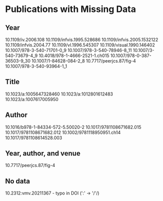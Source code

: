 # Publications with Missing Data

## Year

10.1109/iv.2006.108
10.1109/infvis.1995.528686
10.1109/infvis.2005.1532122
10.1109/infvis.2004.77
10.1109/vl.1996.545307
10.1109/visual.1990.146402
10.1007/978-3-540-71701-0_9
10.1007/978-3-540-78946-8_11
10.1007/3-540-73679-4_9
10.4018/978-1-4666-2521-1.ch015
10.1007/978-0-387-36503-9_30
10.1007/1-84628-084-2_8
10.7717/peerjcs.87/fig-4
10.1007/978-3-540-93964-1_1

## Title

10.1023/a:1005647328460
10.1023/a:1012801612483
10.1023/a:1007617005950

## Author

10.1016/b978-1-84334-572-5.50020-2
10.1017/9781108671682.015
10.1017/9781108671682.012
10.1002/9781118950951.ch14
10.1017/9781108614528.003

## Year, author, and venue

10.7717/peerjcs.87/fig-4

## No data

10.2312:vmv.20211367 - typo in DOI (':' -> '/'/)
